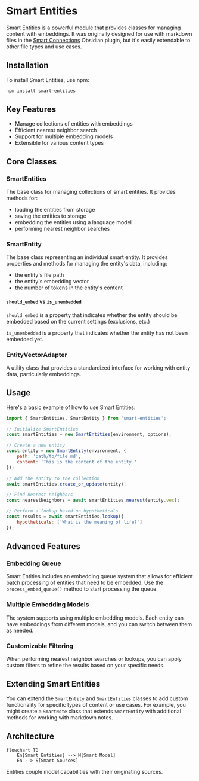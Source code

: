 # Smart Entities

Smart Entities is a powerful module that provides classes for managing content with embeddings. It was originally designed for use with markdown files in the [Smart Connections](https://github.com/brianpetro/obsidian-smart-connections) Obsidian plugin, but it's easily extendable to other file types and use cases.

## Installation

To install Smart Entities, use npm:

```bash
npm install smart-entities
```

## Key Features

- Manage collections of entities with embeddings
- Efficient nearest neighbor search
- Support for multiple embedding models
- Extensible for various content types

## Core Classes

### SmartEntities

The base class for managing collections of smart entities. It provides methods for:
- loading the entities from storage 
- saving the entities to storage
- embedding the entities using a language model
- performing nearest neighbor searches

### SmartEntity

The base class representing an individual smart entity. It provides properties and methods for managing the entity's data, including:
- the entity's file path
- the entity's embedding vector 
- the number of tokens in the entity's content

#### `should_embed` vs `is_unembedded`

`should_embed` is a property that indicates whether the entity should be embedded based on the current settings (exclusions, etc.)

`is_unembedded` is a property that indicates whether the entity has not been embedded yet.

### EntityVectorAdapter

A utility class that provides a standardized interface for working with entity data, particularly embeddings.

## Usage

Here's a basic example of how to use Smart Entities:

```javascript
import { SmartEntities, SmartEntity } from 'smart-entities';

// Initialize SmartEntities
const smartEntities = new SmartEntities(environment, options);

// Create a new entity
const entity = new SmartEntity(environment, {
	path: 'path/to/file.md',
	content: 'This is the content of the entity.'
});

// Add the entity to the collection
await smartEntities.create_or_update(entity);

// Find nearest neighbors
const nearestNeighbors = await smartEntities.nearest(entity.vec);

// Perform a lookup based on hypotheticals
const results = await smartEntities.lookup({
	hypotheticals: ['What is the meaning of life?']
});
```

## Advanced Features

### Embedding Queue

Smart Entities includes an embedding queue system that allows for efficient batch processing of entities that need to be embedded. Use the `process_embed_queue()` method to start processing the queue.

### Multiple Embedding Models

The system supports using multiple embedding models. Each entity can have embeddings from different models, and you can switch between them as needed.

### Customizable Filtering

When performing nearest neighbor searches or lookups, you can apply custom filters to refine the results based on your specific needs.

## Extending Smart Entities

You can extend the `SmartEntity` and `SmartEntities` classes to add custom functionality for specific types of content or use cases. For example, you might create a `SmartNote` class that extends `SmartEntity` with additional methods for working with markdown notes.

## Architecture
```mermaid
flowchart TD
	En[Smart Entities] --> M[Smart Model]
	En --> S[Smart Sources]
```
Entities couple model capabilities with their originating sources.
